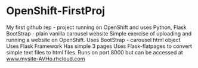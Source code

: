 # OpenShift-FirstProj
My first github rep - project running on OpenShift and uses Python, Flask BootStrap - plain vanilla carousel website
Simple exercise of uploading and running a website on OpenShift.
Uses BootStrap - carousel html object
Uses Flask Framework
Has simple 3 pages
Uses Flask-flatpages to convert simple text files to html files.
Runs on port 8000 but can be accessed at www.mysite-AVHo.rhcloud.com

